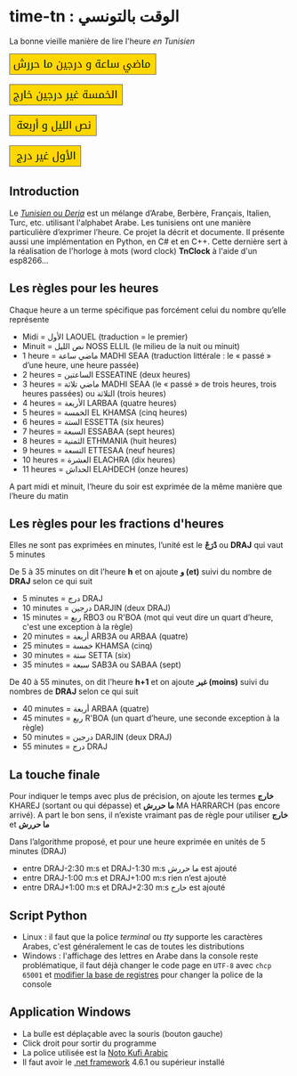 # time-tn : الوقت بالتونسي

La bonne vieille manière de lire l'heure *en Tunisien*

![0105](./binaries/0105.png "ماضي ساعة و درج ما حررش")

![0450](./binaries/0450.png "الخمسة غير درجين خارج")

![0020](./binaries/0020.png "نص الليل و أربعة")

![1155](./binaries/1155.png "الأول غير درج")

## Introduction
Le [*Tunisien* ou *Derja*](https://fr.wikipedia.org/wiki/Arabe_tunisien) est un mélange d’Arabe, Berbère, Français, Italien, Turc, etc. utilisant l'alphabet Arabe. Les tunisiens ont une manière particulière d’exprimer l’heure. Ce projet la décrit et documente. Il présente aussi une implémentation en Python, en C# et en C++. Cette dernière sert à la réalisation de l'horloge à mots (word clock) **TnClock** à l'aide d'un esp8266...

## Les règles pour les heures
Chaque heure a un terme spécifique pas forcément celui du nombre qu’elle représente
-	Midi = الأول LAOUEL (traduction = le premier)
-	Minuit = نص الليل NOSS ELLIL (le milieu de la nuit ou minuit)
-	1 heure = ماضي ساعة MADHI SEAA (traduction littérale : le « passé » d’une heure, une heure passée)
-	2 heures = الساعتين ESSEATINE (deux heures)
-	3 heures = ماضي تلاثة MADHI SEAA (le « passé » de trois heures, trois heures passées) ou التلاثة (trois heures)
-	4 heures = الأربعة LARBAA (quatre heures)
-	5 heures = الخمسة EL KHAMSA (cinq heures)
-	6 heures = الستة ESSETTA (six heures)
-	7 heures = السبعة ESSABAA (sept heures)
-	8 heures = الثمنية ETHMANIA (huit heures)
-	9 heures = التسعة ETTESAA (neuf heures)
-	10 heures = العشرة ELACHRA (dix heures)
-	11 heures = الحداش ELAHDECH (onze heures)

A part midi et minuit, l’heure du soir est exprimée de la même manière que l’heure du matin

## Les règles pour les fractions d'heures
Elles ne sont pas exprimées en minutes, l’unité est le **دْرَجْ** ou **DRAJ** qui vaut 5 minutes

De 5 à 35 minutes on dit l’heure **h** et on ajoute **و (et)** suivi du nombre de **DRAJ** selon ce qui suit
-	5 minutes = درج DRAJ
-	10 minutes = درجين DARJIN (deux DRAJ)
-	15 minutes = ربع RBO3 ou R'BOA (mot qui veut dire un quart d’heure, c'est une exception à la règle)
-	20 minutes = أربعة ARB3A ou ARBAA (quatre)
-	25 minutes = خمسة KHAMSA (cinq)
-	30 minutes = ستة SETTA (six)
-	35 minutes = سبعة SAB3A ou SABAA (sept)

De 40 à 55 minutes, on dit l’heure **h+1** et on ajoute **غير (moins)** suivi du nombres de **DRAJ** selon ce qui suit
- 40 minutes = أربعة ARBAA (quatre)
- 45 minutes = ربع R'BOA (un quart d’heure, une seconde exception à la règle)
- 50 minutes = درجين DARJIN (deux DRAJ)
- 55 minutes = درج DRAJ

## La touche finale
Pour indiquer le temps avec plus de précision, on ajoute les termes **خارج** KHAREJ (sortant ou qui dépasse) et **ما حررش** MA HARRARCH (pas encore arrivé). A part le bon sens, il n’existe vraimant pas de règle pour utiliser **خارج** et **ما حررش**

Dans l’algorithme proposé, et pour une heure exprimée en unités de 5 minutes (DRAJ)
- entre DRAJ-2:30 m:s et DRAJ-1:30 m:s ما حررش est ajouté
-	entre DRAJ-1:00 m:s et DRAJ+1:00 m:s rien n’est ajouté
-	entre DRAJ+1:00 m:s et DRAJ+2:30 m:s خارج est ajouté

## Script Python
- Linux : il faut que la police *terminal* ou *tty* supporte les caractères Arabes, c'est généralement le cas de toutes les distributions
- Windows : l'affichage des lettres en Arabe dans la console reste problématique, il faut déjà changer le code page en ``UTF-8`` avec ``chcp 65001`` et [modifier la base de registres](https://www.howtogeek.com/howto/windows-vista/stupid-geek-tricks-enable-more-fonts-for-the-windows-command-prompt/) pour changer la police de la console

## Application Windows
- La bulle est déplaçable avec la souris (bouton gauche)
- Click droit pour sortir du programme
- La police utilisée est la [Noto Kufi Arabic](https://noto-website-2.storage.googleapis.com/pkgs/NotoKufiArabic-hinted.zip)
- Il faut avoir le [.net framework](http://bfy.tw/M9pg) 4.6.1 ou supérieur installé
